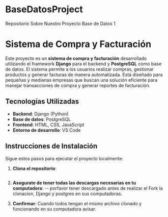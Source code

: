 # BaseDatosProject
Repositorio Sobre Nuestro Proyecto Base de Datos 1

# Sistema de Compra y Facturación

Este proyecto es un **sistema de compra y facturación** desarrollado utilizando el framework **Django** para el backend y **PostgreSQL** como base de datos. El sistema permite a los usuarios realizar compras, gestionar productos y generar facturas de manera automatizada. Está diseñado para pequeñas y medianas empresas que buscan una solución eficiente para manejar transacciones de compra y generar reportes de facturación.

## Tecnologías Utilizadas

- **Backend**: Django (Python)
- **Base de datos**: PostgreSQL
- **Frontend**: HTML, CSS, JavaScript
- **Entorno de desarrollo**: VS Code

## Instrucciones de Instalación

Sigue estos pasos para ejecutar el proyecto localmente:

1. **Clona el repositorio**:
   ```bash

2. **Asegurate de tener todas las descargas necesarias en tu computadora**:
    -- porfavor tener descargado antes de realizar el Fork la clonacion, Django y postgres en sus computadoras.

3. **Confirmar**:
Cuando todos tengan el mismo archivo clonado y funcionando en su computadora avisar.
